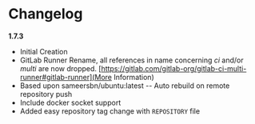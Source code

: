 # Changelog

**1.7.3**
 - Initial Creation
 - GitLab Runner Rename, all references in name concerning *ci* and/or *multi* are now dropped.
   [https://gitlab.com/gitlab-org/gitlab-ci-multi-runner#gitlab-runner](More Information)
 - Based upon sameersbn/ubuntu:latest
 -- Auto rebuild on remote repository push
 - Include docker socket support
 - Added easy repository tag change with ```REPOSITORY``` file